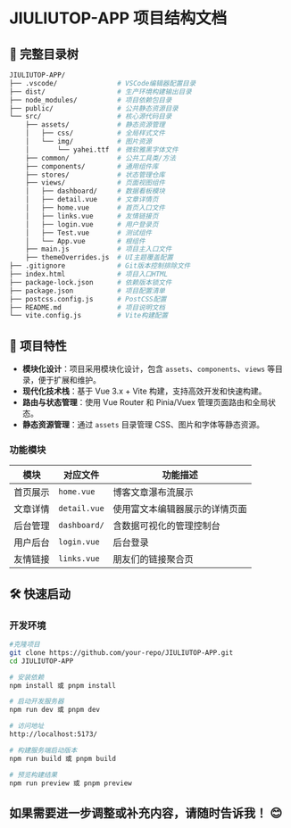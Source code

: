 # JIULIUTOP-APP 项目结构文档

## 📁 完整目录树
```bash
JIULIUTOP-APP/
├── .vscode/               # VSCode编辑器配置目录
├── dist/                  # 生产环境构建输出目录
├── node_modules/          # 项目依赖包目录
├── public/                # 公共静态资源目录
└── src/                   # 核心源代码目录
    ├── assets/            # 静态资源管理
    │   ├── css/           # 全局样式文件
    │   └── img/           # 图片资源
    │       └── yahei.ttf  # 微软雅黑字体文件
    ├── common/            # 公共工具类/方法
    ├── components/        # 通用组件库
    ├── stores/            # 状态管理仓库
    ├── views/             # 页面视图组件
    │   ├── dashboard/     # 数据看板模块
    │   ├── detail.vue     # 文章详情页
    │   ├── home.vue       # 首页入口文件
    │   ├── links.vue      # 友情链接页
    │   ├── login.vue      # 用户登录页
    │   ├── Test.vue       # 测试组件
    │   └── App.vue        # 根组件
    ├── main.js            # 项目主入口文件
    ├── themeOverrides.js  # UI主题覆盖配置
├── .gitignore             # Git版本控制排除文件
├── index.html             # 项目入口HTML
├── package-lock.json      # 依赖版本锁文件
├── package.json           # 项目配置清单
├── postcss.config.js      # PostCSS配置
├── README.md              # 项目说明文档
└── vite.config.js         # Vite构建配置
```
## 🚀 项目特性
- ​**模块化设计**：项目采用模块化设计，包含 `assets`、`components`、`views` 等目录，便于扩展和维护。
- ​**现代化技术栈**：基于 Vue 3.x + Vite 构建，支持高效开发和快速构建。
- ​**路由与状态管理**：使用 Vue Router 和 Pinia/Vuex 管理页面路由和全局状态。
- ​**静态资源管理**：通过 `assets` 目录管理 CSS、图片和字体等静态资源。

### 功能模块
| 模块       | 对应文件       | 功能描述                     |
|------------|----------------|------------------------------|
| 首页展示   | `home.vue`     | 博客文章瀑布流展示             |
| 文章详情   | `detail.vue`   | 使用富文本编辑器展示的详情页面   |
| 后台管理   | `dashboard/`   | 含数据可视化的管理控制台         |
| 用户后台   | `login.vue`    | 后台登录                       |
| 友情链接   | `links.vue`    | 朋友们的链接聚合页               |

## 🛠️ 快速启动

### 开发环境
```bash
#克隆项目
git clone https://github.com/your-repo/JIULIUTOP-APP.git
cd JIULIUTOP-APP

# 安装依赖
npm install 或 pnpm install

# 启动开发服务器
npm run dev 或 pnpm dev

# 访问地址
http://localhost:5173/

# 构建服务端启动版本
npm run build 或 pnpm build

# 预览构建结果
npm run preview 或 pnpm preview
```
## 如果需要进一步调整或补充内容，请随时告诉我！ 😊





